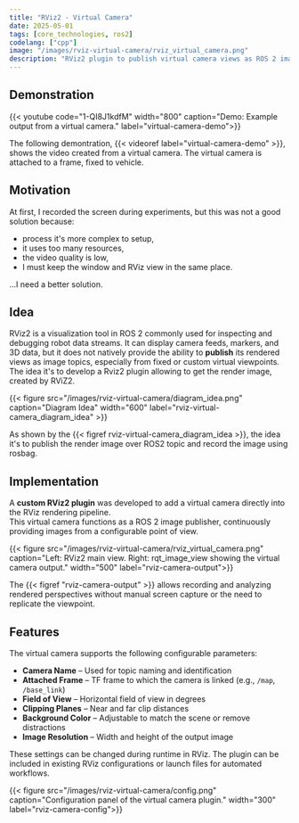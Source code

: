 ```yaml
---
title: "RViz2 - Virtual Camera"
date: 2025-05-01
tags: [core_technologies, ros2]
codelang: ["cpp"]
image: "/images/rviz-virtual-camera/rviz_virtual_camera.png"
description: "RViz2 plugin to publish virtual camera views as ROS 2 image topics for simulation, testing, and visualization."
---
```


## Demonstration

{{< youtube code="1-QI8J1kdfM" width="800" caption="Demo: Example output from a virtual camera." label="virtual-camera-demo">}}

The following demontration, {{< videoref label="virtual-camera-demo" >}}, shows the video created from a virtual camera. The virtual camera is attached to a frame, fixed to vehicle.

## Motivation

At first, I recorded the screen during experiments, but this was not a good solution because:
- process it's more complex to setup,
- it uses too many resources,
- the video quality is low,
- I must keep the window and RViz view in the same place.

...I need a better solution.

## Idea

RViz2 is a visualization tool in ROS 2 commonly used for inspecting and debugging robot data streams. It can display camera feeds, markers, and 3D data, but it does not natively provide the ability to **publish** its rendered views as image topics, especially from fixed or custom virtual viewpoints.
The idea it's to develop a Rviz2 plugin allowing to get the render image, created by RViZ2.

{{< figure src="/images/rviz-virtual-camera/diagram_idea.png" caption="Diagram Idea" width="600" label="rviz-virtual-camera_diagram_idea" >}}

As shown by the {{< figref rviz-virtual-camera_diagram_idea >}}, the idea it's to publish the render image over ROS2 topic and record the image using rosbag.

## Implementation

A **custom RViz2 plugin** was developed to add a virtual camera directly into the RViz rendering pipeline.  
This virtual camera functions as a ROS 2 image publisher, continuously providing images from a configurable point of view.

{{< figure src="/images/rviz-virtual-camera/rviz_virtual_camera.png" caption="Left: RViz2 main view. Right: rqt_image_view showing the virtual camera output." width="500" label="rviz-camera-output">}}

The {{< figref "rviz-camera-output" >}} allows recording and analyzing rendered perspectives without manual screen capture or the need to replicate the viewpoint.

## Features

The virtual camera supports the following configurable parameters:

* **Camera Name** – Used for topic naming and identification
* **Attached Frame** – TF frame to which the camera is linked (e.g., `/map`, `/base_link`)
* **Field of View** – Horizontal field of view in degrees
* **Clipping Planes** – Near and far clip distances
* **Background Color** – Adjustable to match the scene or remove distractions
* **Image Resolution** – Width and height of the output image

These settings can be changed during runtime in RViz. The plugin can be included in existing RViz configurations or launch files for automated workflows.

{{< figure src="/images/rviz-virtual-camera/config.png" caption="Configuration panel of the virtual camera plugin." width="300" label="rviz-camera-config">}}
